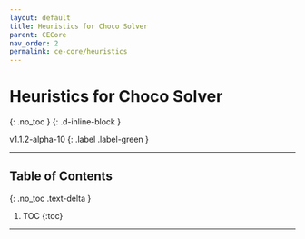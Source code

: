 ```yaml
---
layout: default
title: Heuristics for Choco Solver
parent: CECore
nav_order: 2
permalink: ce-core/heuristics
---
```


# Heuristics for Choco Solver
{: .no_toc }
{: .d-inline-block }

v1.1.2-alpha-10
{: .label .label-green }

---

## Table of Contents
{: .no_toc .text-delta }

1. TOC
{:toc}

---